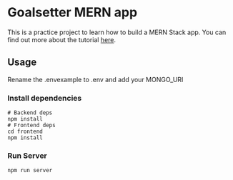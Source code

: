 
# Goalsetter MERN app

This is a practice project to learn how to build a MERN Stack app. 
You can find out more about the tutorial [here](https://www.youtube.com/watch?v=-0exw-9YJBo).

## Usage

Rename the .envexample to .env and add your MONGO_URI

### Install dependencies

```
# Backend deps
npm install
# Frontend deps
cd frontend
npm install
```

### Run Server

```
npm run server
```